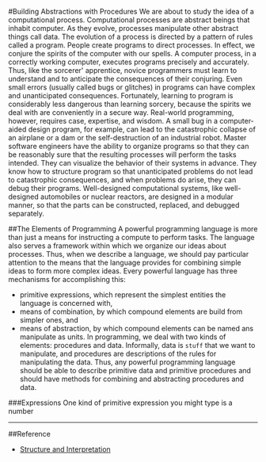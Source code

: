 #Building Abstractions with Procedures
  We are about to study the idea of a computational process. Computational processes are abstract beings that inhabit computer.
As they evolve, processes manipulate other abstract things call data. The evolution of a process is directed by a pattern of rules
called a program. People create programs to direct processes. In effect, we conjure the spirits of the computer with our spells.
  A computer process, in a correctly working computer, executes programs precisely and accurately. Thus, like the sorcerer' apprentice,
novice programmers must learn to understand and to anticipate the consequences of their conjuring. Even small errors (usually called bugs
or glitches) in programs can have complex and unanticipated consequences.
  Fortunately, learning to program is considerably less dangerous than learning sorcery, because the spirits we deal with are conveniently
in a secure way. Real-world programming, however, requires case, expertise, and wisdom. A small bug in a computer-aided design program,
for example, can lead to the catastrophic collapse of an airplane or a dam or the self-destruction of an industrial robot.
  Master software engineers have the ability to organize programs so that they can be reasonably sure that the resulting processes
will perform the tasks intended. They can visualize the behavior of their systems in advance. They know how to structure program so that
unanticipated problems do not lead to catastrophic consequences, and when problems do arise, they can debug their programs. Well-designed 
computational systems, like well-designed automobiles or nuclear reactors, are designed in a modular manner, so that the parts can be
constructed, replaced, and debugged separately.

##The Elements of Programming
A powerful programming language is more than just a means for instructing a compute to perform tasks. The language also serves a framework
within which we organize our ideas about processes. Thus, when we describe a language, we should pay particular attention to the means that 
the language provides for combining simple ideas to form more complex ideas. Every powerful language has three mechanisms for accomplishing this:
   - primitive expressions, which represent the simplest entities the language is concerned with, 
   - means of combination, by which compound elements are build from simpler ones, and
   - means of abstraction, by which compound elements can be named ans manipulate as units.
In programming, we deal with two kinds of elements: procedures and data. Informally, data is `stuff` that we want to manipulate, and procedures
are descriptions of the rules for manipulating the data. Thus, any powerful programming language should be able to describe primitive data
and primitive procedures and should have methods for combining and abstracting procedures and data.

###Expressions
One kind of primitive expression you might type is a number






________________
##Reference
 - [Structure and Interpretation](https://mitpress.mit.edu/sites/default/files/sicp/full-text/book/book.html)

